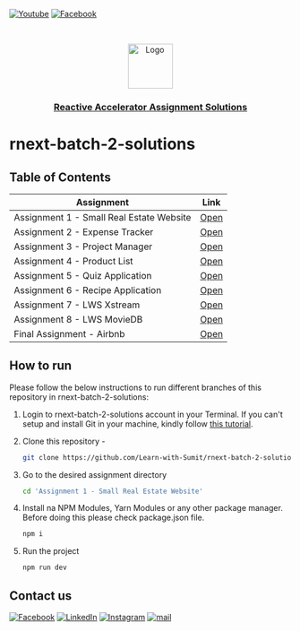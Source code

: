 [![Youtube][youtube-shield]][youtube-url]
[![Facebook][facebook-shield]][facebook-group-url]

<!-- PROJECT LOGO -->
<br />
 <p align="center">
    <img src="https://avatars.githubusercontent.com/u/73503432?v=4" alt="Logo" width="80" height="80" />
    <h3 align="center "><a href="https://learnwithsumit.com/rnext" target="_blank" >Reactive Accelerator Assignment Solutions</a></h3>
</p>

# rnext-batch-2-solutions

<!-- TABLE OF CONTENTS -->

## Table of Contents

| Assignment                               | Link                                                                                                                                                                                                                           |
| ---------------------------------------- | ------------------------------------------------------------------------------------------------------------------------------------------------------------------------------------------------------------------------------ |
| Assignment 1 - Small Real Estate Website | [Open](https://github.com/akashusr/rnext-batch-2-solutions/tree/main/batch-2-assignment-1-%20Small%20Real%20Estate%20Website)                                                                                                  |
| Assignment 2 - Expense Tracker           | [Open](https://github.com/akashusr/rnext-batch-2-solutions/tree/main/batch-2-assignment-2%20-%20Expense%20Tracker)                                                                                                             |
| Assignment 3 - Project Manager           | [Open](https://github.com/akashusr/rnext-batch-2-solutions/tree/main/batch-2-assignment-3%20-%20Project%20Manager)                                                                                                             |
| Assignment 4 - Product List              | [Open](https://github.com/akashusr/rnext-batch-2-solutions/tree/main/batch-2-assignment-4%20-%20Product%20List)                                                                                                                |
| Assignment 5 - Quiz Application          | [Open](https://github.com/akashusr/rnext-batch-2-solutions/tree/main/batch-2-assignment-5%20-%20Quiz%20Applicationhttps://github.com/akashusr/rnext-batch-2-solutions/tree/main/batch-2-assignment-5%20-%20Quiz%20Application) |
| Assignment 6 - Recipe Application        | [Open](https://github.com/akashusr/rnext-batch-2-solutions/tree/main/batch-2-assignment-6%20-%20Recipe%20Application)                                                                                                          |
| Assignment 7 - LWS Xstream               | [Open](https://github.com/akashusr/rnext-batch-2-solutions/tree/main/batch-2-assignment-7%20-%20LWS%20Xstream)                                                                                                                 |
| Assignment 8 - LWS MovieDB               | [Open](https://github.com/akashusr/rnext-batch-2-solutions/tree/main/batch-2-assignment-8%20-%20LWS%20MovieDB)                                                                                                                 |
| Final Assignment - Airbnb                | [Open](https://github.com/akashusr/rnext-batch-2-solutions/tree/main/batch-2-final-assignment%20-%20Airbnb)                                                                                                                    |

<!-- HOW TO RUN -->

## How to run

Please follow the below instructions to run different branches of this repository in rnext-batch-2-solutions:

1. Login to rnext-batch-2-solutions account in your Terminal. If you can't setup and install Git in your machine, kindly follow [this tutorial](https://learnwithsumit.com/rnext/courses/rnext/git-github-refresher).

2. Clone this repository -
    ```sh
    git clone https://github.com/Learn-with-Sumit/rnext-batch-2-solutions.git
    ```
3. Go to the desired assignment directory
    ```sh
    cd 'Assignment 1 - Small Real Estate Website'
    ```
4. Install na NPM Modules, Yarn Modules or any other package manager. Before doing this please check package.json file.
    ```sh
    npm i
    ```
5. Run the project
    ```sh
    npm run dev
    ```

<!-- CONTACT  -->

## Contact us

[![Facebook][facebook-shield]][facebook-url]
[![LinkedIn][linkedin-shield]][linkedin-url]
[![Instagram][instagram-shield]][instagram-url]
[![mail][mail-shield]][mail-url]

<!-- MARKDOWN LINKS & IMAGES -->

[youtube-shield]: https://img.shields.io/badge/-Youtube-black.svg?style=flat-square&logo=youtube&color=555&logoColor=white
[youtube-url]: https://youtube.com/LearnwithSumit
[facebook-shield]: https://img.shields.io/badge/-Facebook-black.svg?style=flat-square&logo=facebook&color=555&logoColor=white
[facebook-url]: https://facebook.com/letslearnwithsumit
[facebook-group-url]: https://facebook.com/groups/learnwithsumit
[instagram-shield]: https://img.shields.io/badge/-Instagram-black.svg?style=flat-square&logo=instagram&color=555&logoColor=white
[instagram-url]: https://instagram.com/learnwithsumit
[linkedin-shield]: https://img.shields.io/badge/-LinkedIn-black.svg?style=flat-square&logo=linkedin&colorB=555
[linkedin-url]: https://linkedin.com/company/learnwithsumit
[thumbnail-shield]: https://i.ibb.co/d6hxnvd/Screenshot-50.png
[mail-shield]: https://img.shields.io/badge/%F0%9F%93%A7%20Email-support%40learnwithsumit.com-lightgray
[mail-url]: mailto:support@learnwithsumit.com
[htmlicon-shield]: https://img.icons8.com/external-flaticons-flat-flat-icons/28/undefined/external-html-computer-programming-flaticons-flat-flat-icons.png
